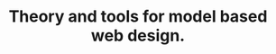---
id: master3
professor: "Andreas Komninos"
title: "Theory and tools for model based web design."
tag: "#web-design"
---